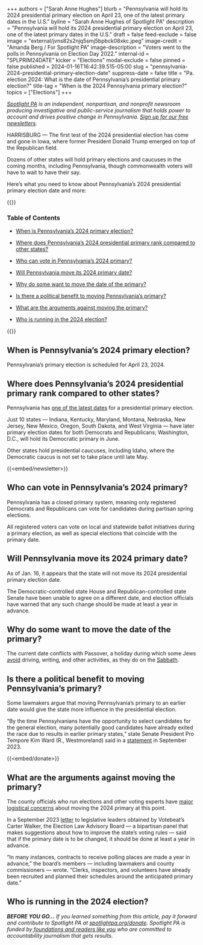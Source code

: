 +++
authors = ["Sarah Anne Hughes"]
blurb = "Pennsylvania will hold its 2024 presidential primary election on April 23, one of the latest primary dates in the U.S."
byline = "Sarah Anne Hughes of Spotlight PA"
description = "Pennsylvania will hold its 2024 presidential primary election on April 23, one of the latest primary dates in the U.S."
draft = false
feed-exclude = false
image = "external/jvns82s2njq5smj5bpbck08xkc.jpeg"
image-credit = "Amanda Berg / For Spotlight PA"
image-description = "Voters went to the polls in Pennsylvania on Election Day 2022."
internal-id = "SPLPRIM24DATE"
kicker = "Elections"
modal-exclude = false
pinned = false
published = 2024-01-16T16:42:39.515-05:00
slug = "pennsylvania-2024-presidential-primary-election-date"
suppress-date = false
title = "Pa. election 2024: What is the date of Pennsylvania’s presidential primary election?"
title-tag = "When is the 2024 Pennsylvania primary election?"
topics = ["Elections"]
+++

<a href="https://www.spotlightpa.org/"><em>Spotlight PA</em></a><em> is an independent, nonpartisan, and nonprofit newsroom producing investigative and public-service journalism that holds power to account and drives positive change in Pennsylvania. </em><a href="https://www.spotlightpa.org/newsletters"><em>Sign up for our free newsletters</em></a><em>.</em>

HARRISBURG — The first test of the 2024 presidential election has come and gone in Iowa, where former President Donald Trump emerged on top of the Republican field.

Dozens of other states will hold primary elections and caucuses in the coming months, including Pennsylvania, though commonwealth voters will have to wait to have their say.

Here’s what you need to know about Pennsylvania’s 2024 presidential primary election date and more:

{{<toc>}}

### Table of Contents

- <a href="#spl-heading-1">When is Pennsylvania’s 2024 primary election?</a>

- <a href="#spl-heading-2">Where does Pennsylvania’s 2024 presidential primary rank compared to other states?</a>

- <a href="#spl-heading-3">Who can vote in Pennsylvania’s 2024 primary?</a>

- <a href="#spl-heading-4">Will Pennsylvania move its 2024 primary date?</a>

- <a href="#spl-heading-5">Why do some want to move the date of the primary?</a>

- <a href="#spl-heading-6">Is there a political benefit to moving Pennsylvania’s primary?</a>

- <a href="#spl-heading-7">What are the arguments against moving the primary?</a>

- <a href="#spl-heading-8">Who is running in the 2024 election?</a>

{{</toc>}}

<h2 id="spl-heading-1">When is Pennsylvania’s 2024 primary election?</h2>

Pennsylvania’s primary election is scheduled for April 23, 2024.

<h2 id="spl-heading-2">Where does Pennsylvania’s 2024 presidential primary rank compared to other states?</h2>

Pennsylvania has <a href="https://www.ncsl.org/elections-and-campaigns/2024-state-primary-election-dates">one of the latest dates</a> for a presidential primary election.

Just 10 states — Indiana, Kentucky, Maryland, Montana, Nebraska, New Jersey, New Mexico, Oregon, South Dakota, and West Virginia — have later primary election dates for both Democrats and Republicans; Washington, D.C., will hold its Democratic primary in June.

Other states hold presidential caucuses, including Idaho, where the Democratic caucus is not set to take place until late May.

{{<embed/newsletter>}}

<h2 id="spl-heading-3">Who can vote in Pennsylvania’s 2024 primary?</h2>

Pennsylvania has a closed primary system, meaning only registered Democrats and Republicans can vote for candidates during partisan spring elections.

All registered voters can vote on local and statewide ballot initiatives during a primary election, as well as special elections that coincide with the primary date.

<h2 id="spl-heading-4">Will Pennsylvania move its 2024 primary date?</h2>

As of Jan. 16, it appears that the state will not move its 2024 presidential primary election date.

The Democratic-controlled state House and Republican-controlled state Senate have been unable to agree on a different date, and election officials have warned that any such change should be made at least a year in advance.

<h2 id="spl-heading-5">Why do some want to move the date of the primary?</h2>

The current date conflicts with Passover, a holiday during which some Jews <a href="https://jmoreliving.com/2021/03/24/passover-rules-a-cheat-sheet-of-holiday-practices/">avoid</a> driving, writing, and other activities, as they do on the <a href="https://www.chabad.org/library/article_cdo/aid/95907/jewish/The-Shabbat-Laws.htm">Sabbath</a>.

<h2 id="spl-heading-6">Is there a political benefit to moving Pennsylvania’s primary?</h2>

Some lawmakers argue that moving Pennsylvania’s primary to an earlier date would give the state more influence in the presidential election.

“By the time Pennsylvanians have the opportunity to select candidates for the general election, many potentially good candidates have already exited the race due to results in earlier primary states,” state Senate President Pro Tempore Kim Ward (R., Westmoreland) said in a <a href="https://www.pasenategop.com/news/senate-president-pro-tempore-kim-ward-on-moving-up-the-pennsylvania-primary-date-for-the-2024-election/">statement</a> in September 2023.

{{<embed/donate>}}

<h2 id="spl-heading-7">What are the arguments against moving the primary?</h2>

The county officials who run elections and other voting experts have <a href="https://www.spotlightpa.org/news/2023/08/pennsylvania-presidential-primary-date-2024-passover/">major logistical concerns</a> about moving the 2024 primary at this point.

In a September 2023 <a href="https://twitter.com/ByCarterWalker/status/1707881324063723583/photo/1">letter</a> to legislative leaders obtained by Votebeat’s Carter Walker, the Election Law Advisory Board — a bipartisan panel that makes suggestions about how to improve the state’s voting rules — said that if the primary date is to be changed, it should be done at least a year in advance.

“In many instances, contracts to receive polling places are made a year in advance,” the board’s members — including lawmakers and county commissioners — wrote. “Clerks, inspectors, and volunteers have already been recruited and planned their schedules around the anticipated primary date.”

<h2 id="spl-heading-8">Who is running in the 2024 election?</h2>

<strong><em>BEFORE YOU GO…</em></strong><em> If you learned something from this article, pay it forward and contribute to Spotlight PA at </em><a href="http://spotlightpa.org/donate"><em>spotlightpa.org/donate</em></a><em>. Spotlight PA is funded by</em><a href="https://www.spotlightpa.org/support"><em> foundations and readers like you</em></a><em> who are committed to accountability journalism that gets results.</em>

